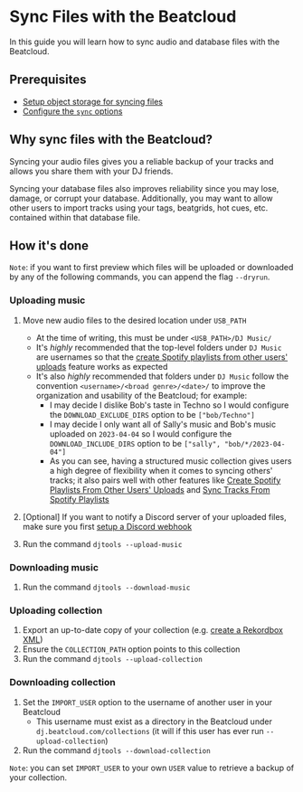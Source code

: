 # Sync Files with the Beatcloud

In this guide you will learn how to sync audio and database files with the Beatcloud.

## Prerequisites

* [Setup object storage for syncing files](setup_object_storage.md)
* [Configure the `sync` options](../tutorials/getting_started/configuration.md#sync-config)

## Why sync files with the Beatcloud?
Syncing your audio files gives you a reliable backup of your tracks and allows you share them with your DJ friends.

Syncing your database files also improves reliability since you may lose, damage, or corrupt your database. Additionally, you may want to allow other users to import tracks using your tags, beatgrids, hot cues, etc. contained within that database file.

## How it's done

`Note`: if you want to first preview which files will be uploaded or downloaded by any of the following commands, you can append the flag `--dryrun`.

### Uploading music

1. Move new audio files to the desired location under `USB_PATH`
    * At the time of writing, this must be under `<USB_PATH>/DJ Music/`
    * It's *highly* recommended that the top-level folders under `DJ Music` are usernames so that the [create Spotify playlists from other users' uploads](spotify_playlist_from_upload.md) feature works as expected
    * It's also *highly* recommended that folders under `DJ Music` follow the convention `<username>/<broad genre>/<date>/` to improve the organization and usability of the Beatcloud; for example:
        * I may decide I dislike Bob's taste in Techno so I would configure the `DOWNLOAD_EXCLUDE_DIRS` option to be `["bob/Techno"]`
        * I may decide I only want all of Sally's music and Bob's music uploaded on `2023-04-04` so I would configure the `DOWNLOAD_INCLUDE_DIRS` option to be `["sally", "bob/*/2023-04-04"]`
        * As you can see, having a structured music collection gives users a high degree of flexibility when it comes to syncing others' tracks; it also pairs well with other features like [Create Spotify Playlists From Other Users' Uploads](spotify_playlist_from_upload.md) and [Sync Tracks From Spotify Playlists](sync_spotify.md)

1. [Optional] If you want to notify a Discord server of your uploaded files, make sure you first [setup a Discord webhook](../tutorials/getting_started/setup.md#discord-webhook)
1. Run the command `djtools --upload-music`

### Downloading music
1. Run the command `djtools --download-music`

### Uploading collection
1. Export an up-to-date copy of your collection (e.g. [create a Rekordbox XML](../conceptual_guides/rekordbox_collection.md#representations-of-your-collection))
1. Ensure the `COLLECTION_PATH` option points to this collection
1. Run the command `djtools --upload-collection`

### Downloading collection
1. Set the `IMPORT_USER` option to the username of another user in your Beatcloud
    - This username must exist as a directory in the Beatcloud under `dj.beatcloud.com/collections` (it will if this user has ever run `--upload-collection`)
1. Run the command `djtools --download-collection`

`Note`: you can set `IMPORT_USER` to your own `USER` value to retrieve a backup of your collection.
